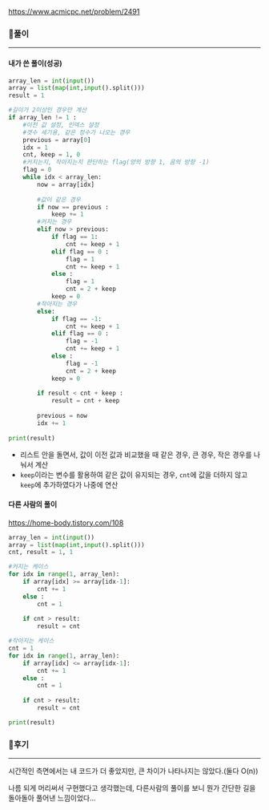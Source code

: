 <https://www.acmicpc.net/problem/2491>



### 📌풀이

----

#### 내가 쓴 풀이(성공)

```python
array_len = int(input())
array = list(map(int,input().split()))
result = 1

#길이가 2이상인 경우만 계산
if array_len != 1 :
    #이전 값 설정, 인덱스 설정
    #갯수 세기용, 같은 정수가 나오는 경우
    previous = array[0]
    idx = 1
    cnt, keep = 1, 0
    #커지는지, 작아지는지 판단하는 flag(양의 방향 1, 음의 방향 -1)
    flag = 0
    while idx < array_len:
        now = array[idx]
        
        #값이 같은 경우
        if now == previous :
            keep += 1
        #커지는 경우
        elif now > previous:
            if flag == 1:
                cnt += keep + 1
            elif flag == 0 :
                flag = 1
                cnt += keep + 1
            else :
                flag = 1
                cnt = 2 + keep 
            keep = 0
        #작아지는 경우
        else:
            if flag == -1:
                cnt += keep + 1
            elif flag == 0 :
                flag = -1
                cnt += keep + 1
            else :
                flag = -1
                cnt = 2 + keep 
            keep = 0
        
        if result < cnt + keep :
            result = cnt + keep
            
        previous = now
        idx += 1
        
print(result)
```

- 리스트 안을 돌면서, 값이 이전 값과 비교했을 때 같은 경우, 큰 경우, 작은 경우를 나눠서 계산
-  `keep`이라는 변수를 활용하여 같은 값이 유지되는 경우, `cnt`에 값을 더하지 않고 `keep`에 추가하였다가 나중에 연산



#### 다른 사람의 풀이

<https://home-body.tistory.com/108>

```python
array_len = int(input())
array = list(map(int,input().split()))
cnt, result = 1, 1

#커지는 케이스
for idx in range(1, array_len):
    if array[idx] >= array[idx-1]:
        cnt += 1
    else :
        cnt = 1
        
    if cnt > result:
        result = cnt

#작아지는 케이스
cnt = 1
for idx in range(1, array_len):
    if array[idx] <= array[idx-1]:
        cnt += 1
    else :
        cnt = 1
        
    if cnt > result:
        result = cnt

print(result)
```







### 📌후기

------

시간적인 측면에서는 내 코드가 더 좋았지만, 큰 차이가 나타나지는 않았다.(둘다 O(n))

나름 되게 머리써서 구현했다고 생각했는데, 다른사람의 풀이를 보니 뭔가 간단한 길을 돌아돌아 풀어낸 느낌이었다...

